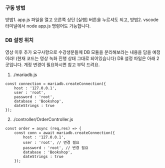 ### 구동 방법
방법1. app.js 파일을 열고 오른쪽 상단 [실행] 버튼을 누르셔도 되고,
방법2. vscode 터미널에서 node app.js 명령어도 가능합니다.


### DB 설정 위치
영상 이후 추가 요구사항으로 수강생분들께 DB 모듈을 분리해보라는 내용을 담을 예정이라!
(현재 코드는 영상 녹화 진행 상태 그대로 되어있습니다)
DB 설정 파일은 아래 2곳입니다. 계정 변경이 필요하시면 참고 부탁 드려요.

1) ./mariadb.js
```
const connection = mariadb.createConnection({
    host : '127.0.0.1',
    user : 'root',
    password : 'root',
    database : 'Bookshop',
    dateStrings : true
});
```

2) ./controller/OrderController.js
```
const order = async (req,res) => {
    const conn = await mariadb.createConnection({
        host : '127.0.0.1',
        user : 'root', // 변경 필요
        password : 'root', // 변경 필요
        database : 'Bookshop',
        dateStrings : true
    });
```
